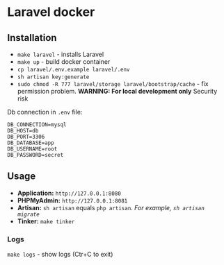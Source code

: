 # Laravel docker

## Installation

* `make laravel` - installs Laravel
* `make up` - build docker container
* `cp laravel/.env.example laravel/.env`
* `sh artisan key:generate`
* `sudo chmod -R 777 laravel/storage laravel/bootstrap/cache` - fix permission problem.  **WARNING: For local development only**  Security risk

Db connection in `.env` file:
```
DB_CONNECTION=mysql
DB_HOST=db
DB_PORT=3306
DB_DATABASE=app
DB_USERNAME=root
DB_PASSWORD=secret
```

## Usage

* **Application:** `http://127.0.0.1:8080`
* **PHPMyAdmin:** `http://127.0.0.1:8081`
* **Artisan:** `sh artisan` equals `php artisan`. _For example, `sh artisan migrate`_
* **Tinker:** `make tinker`

### Logs

`make logs` - show logs (Ctr+C to exit)
